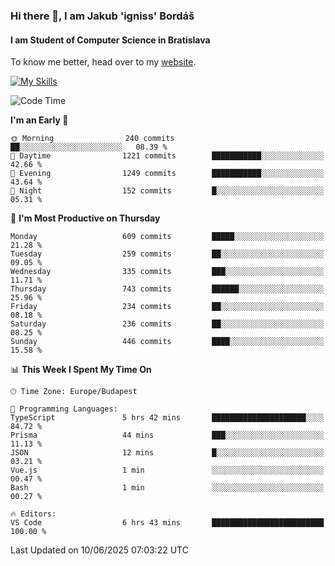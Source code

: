 ### Hi there 👋, I am Jakub 'igniss' Bordáš

#### I am Student of Computer Science in Bratislava
To know me better, head over to my [website](https://bordas.sk).

[![My Skills](https://skillicons.dev/icons?i=js,typescript,html,css,figma,svelte,vue,next,postgresql,nest,express,nodejs)](https://bordas.sk)


<!--START_SECTION:waka-->
![Code Time](http://img.shields.io/badge/Code%20Time-1%2C928%20hrs%2026%20mins-blue)

**I'm an Early 🐤** 

```text
🌞 Morning                240 commits         ██░░░░░░░░░░░░░░░░░░░░░░░   08.39 % 
🌆 Daytime                1221 commits        ███████████░░░░░░░░░░░░░░   42.66 % 
🌃 Evening                1249 commits        ███████████░░░░░░░░░░░░░░   43.64 % 
🌙 Night                  152 commits         █░░░░░░░░░░░░░░░░░░░░░░░░   05.31 % 
```
📅 **I'm Most Productive on Thursday** 

```text
Monday                   609 commits         █████░░░░░░░░░░░░░░░░░░░░   21.28 % 
Tuesday                  259 commits         ██░░░░░░░░░░░░░░░░░░░░░░░   09.05 % 
Wednesday                335 commits         ███░░░░░░░░░░░░░░░░░░░░░░   11.71 % 
Thursday                 743 commits         ██████░░░░░░░░░░░░░░░░░░░   25.96 % 
Friday                   234 commits         ██░░░░░░░░░░░░░░░░░░░░░░░   08.18 % 
Saturday                 236 commits         ██░░░░░░░░░░░░░░░░░░░░░░░   08.25 % 
Sunday                   446 commits         ████░░░░░░░░░░░░░░░░░░░░░   15.58 % 
```


📊 **This Week I Spent My Time On** 

```text
🕑︎ Time Zone: Europe/Budapest

💬 Programming Languages: 
TypeScript               5 hrs 42 mins       █████████████████████░░░░   84.72 % 
Prisma                   44 mins             ███░░░░░░░░░░░░░░░░░░░░░░   11.13 % 
JSON                     12 mins             █░░░░░░░░░░░░░░░░░░░░░░░░   03.21 % 
Vue.js                   1 min               ░░░░░░░░░░░░░░░░░░░░░░░░░   00.47 % 
Bash                     1 min               ░░░░░░░░░░░░░░░░░░░░░░░░░   00.27 % 

🔥 Editors: 
VS Code                  6 hrs 43 mins       █████████████████████████   100.00 % 
```


 Last Updated on 10/06/2025 07:03:22 UTC
<!--END_SECTION:waka-->
